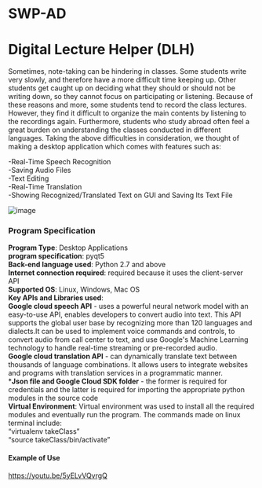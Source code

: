 # SWP-AD
# Digital Lecture Helper (DLH)
Sometimes, note-taking can be hindering in classes. Some students write very slowly, and therefore have a more difficult time keeping up. Other students get caught up on deciding what they should or should not be writing down, so they cannot focus on participating or listening. Because of these reasons and more, some students tend to record the class lectures. However, they find it difficult to organize the main contents by listening to the recordings again. 
Furthermore, students who study abroad often feel a great burden on understanding the classes conducted in different languages.
Taking the above difficulties in consideration, we thought of making a desktop application which comes with features such as:

-Real-Time Speech Recognition<br/>
-Saving Audio Files<br/>
-Text Editing<br/>
-Real-Time Translation<br/>
-Showing Recognized/Translated Text on GUI and Saving Its Text File<br/>

![image](https://user-images.githubusercontent.com/54922683/116508930-59b29480-a8fd-11eb-933a-83e052f7f91b.png)

### Program Specification
**Program Type**: Desktop Applications<br/>
**program specification**: pyqt5<br/>
**Back-end language used**: Python 2.7 and above<br/>
**Internet connection required**: required because it uses the client-server API<br/>
**Supported OS**: Linux, Windows, Mac OS<br/>
**Key APIs and Libraries used**:<br/>
**Google cloud speech API** - uses a powerful neural network model with an easy-to-use API, enables developers to convert audio into text. This API supports the global user base by recognizing more than 120 languages and dialects.It can be used to  implement voice commands and controls, to convert audio from call center to text, and use Google's Machine Learning technology to handle real-time streaming or pre-recorded audio.<br/>
**Google cloud translation API** - can dynamically translate text between thousands of language combinations. It allows users to integrate websites and programs with translation services in a programmatic manner.<br/>
***Json file and Google Cloud SDK folder** - the former is required for credentials and the latter is required for importing the appropriate python modules in the source code<br/>
**Virtual Environment**: Virtual environment was used to install all the required modules and eventually run the program. The commands made on linux terminal include:<br/>
“virtualenv takeClass”<br/>
“source takeClass/bin/activate”<br/>

#### Example of Use
https://youtu.be/5yELvVQvrgQ



